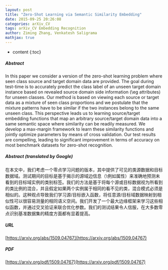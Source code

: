 ```yaml
---
layout: post
title: "Zero-Shot Learning via Semantic Similarity Embedding"
date: 2015-09-25 20:26:08
categories: arXiv_CV
tags: arXiv_CV Embedding Recognition
author: Ziming Zhang, Venkatesh Saligrama
mathjax: true
---
```


* content
{:toc}

##### Abstract
In this paper we consider a version of the zero-shot learning problem where seen class source and target domain data are provided. The goal during test-time is to accurately predict the class label of an unseen target domain instance based on revealed source domain side information (\eg attributes) for unseen classes. Our method is based on viewing each source or target data as a mixture of seen class proportions and we postulate that the mixture patterns have to be similar if the two instances belong to the same unseen class. This perspective leads us to learning source/target embedding functions that map an arbitrary source/target domain data into a same semantic space where similarity can be readily measured. We develop a max-margin framework to learn these similarity functions and jointly optimize parameters by means of cross validation. Our test results are compelling, leading to significant improvement in terms of accuracy on most benchmark datasets for zero-shot recognition.

##### Abstract (translated by Google)
在本文中，我们考虑一个零点学习问题的版本，其中提供了可见的类源数据和目标数据域。测试期间的目标是基于揭示的源域边信息（\例如属性）来准确地预测未看到的目标域实例的类别标签。我们的方法是基于将每个源或目标数据视为所看到的类比例的混合，并且假定如果两个实例属于相同的看不见的类，混合模式必须是相似的。这种观点导致我们学习源/目标嵌入函数，将任意源/目标域数据映射到相似性可以很容易测量的相同语义空间。我们开发了一个最大边缘框架来学习这些相似函数，并通过交叉验证来联合优化参数。我们的测试结果令人信服，在大多数零点识别基准数据集的精度方面都有显着提高。

##### URL
[https://arxiv.org/abs/1509.04767](https://arxiv.org/abs/1509.04767)

##### PDF
[https://arxiv.org/pdf/1509.04767](https://arxiv.org/pdf/1509.04767)

